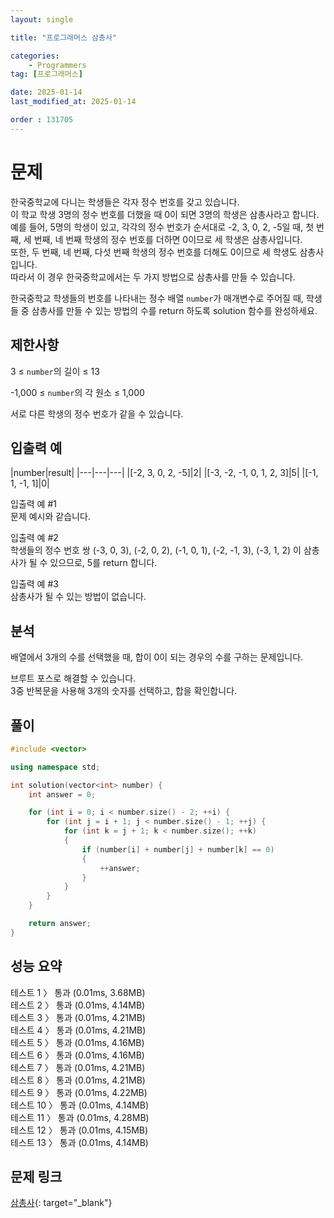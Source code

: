 ```yaml
---
layout: single

title: "프로그래머스 삼총사"

categories:
    - Programmers
tag: [프로그래머스]

date: 2025-01-14
last_modified_at: 2025-01-14

order : 131705
---
```


# 문제

한국중학교에 다니는 학생들은 각자 정수 번호를 갖고 있습니다.  
이 학교 학생 3명의 정수 번호를 더했을 때 0이 되면 3명의 학생은 삼총사라고 합니다.  
예를 들어, 5명의 학생이 있고, 각각의 정수 번호가 순서대로 -2, 3, 0, 2, -5일 때, 첫 번째, 세 번째, 네 번째 학생의 정수 번호를 더하면 0이므로 세 학생은 삼총사입니다.  
또한, 두 번째, 네 번째, 다섯 번째 학생의 정수 번호를 더해도 0이므로 세 학생도 삼총사입니다.  
따라서 이 경우 한국중학교에서는 두 가지 방법으로 삼총사를 만들 수 있습니다.

한국중학교 학생들의 번호를 나타내는 정수 배열 `number`가 매개변수로 주어질 때, 학생들 중 삼총사를 만들 수 있는 방법의 수를 return 하도록 solution 함수를 완성하세요.

## 제한사항

3 ≤ `number`의 길이 ≤ 13

-1,000 ≤ `number`의 각 원소 ≤ 1,000

서로 다른 학생의 정수 번호가 같을 수 있습니다.

## 입출력 예

|number|result|
|---|---|---|
|[-2, 3, 0, 2, -5]|2|
|[-3, -2, -1, 0, 1, 2, 3]|5|
|[-1, 1, -1, 1]|0|

입출력 예 #1  
문제 예시와 같습니다.

입출력 예 #2  
학생들의 정수 번호 쌍 (-3, 0, 3), (-2, 0, 2), (-1, 0, 1), (-2, -1, 3), (-3, 1, 2) 이 삼총사가 될 수 있으므로, 5를 return 합니다.

입출력 예 #3  
삼총사가 될 수 있는 방법이 없습니다.

## 분석

배열에서 3개의 수를 선택했을 때, 합이 0이 되는 경우의 수를 구하는 문제입니다.

브루트 포스로 해결할 수 있습니다.  
3중 반복문을 사용해 3개의 숫자를 선택하고, 합을 확인합니다.

## 풀이

```cpp
#include <vector>

using namespace std;

int solution(vector<int> number) {
    int answer = 0;

    for (int i = 0; i < number.size() - 2; ++i) {
        for (int j = i + 1; j < number.size() - 1; ++j) {
            for (int k = j + 1; k < number.size(); ++k)
            {
                if (number[i] + number[j] + number[k] == 0)
                {
                    ++answer;
                }
            }
        }
    }

    return answer;
}
```

## 성능 요약

테스트 1 〉	통과 (0.01ms, 3.68MB)  
테스트 2 〉	통과 (0.01ms, 4.14MB)  
테스트 3 〉	통과 (0.01ms, 4.21MB)  
테스트 4 〉	통과 (0.01ms, 4.21MB)  
테스트 5 〉	통과 (0.01ms, 4.16MB)  
테스트 6 〉	통과 (0.01ms, 4.16MB)  
테스트 7 〉	통과 (0.01ms, 4.21MB)  
테스트 8 〉	통과 (0.01ms, 4.21MB)  
테스트 9 〉	통과 (0.01ms, 4.22MB)  
테스트 10 〉 통과 (0.01ms, 4.14MB)  
테스트 11 〉 통과 (0.01ms, 4.28MB)  
테스트 12 〉 통과 (0.01ms, 4.15MB)  
테스트 13 〉 통과 (0.01ms, 4.14MB)  

## 문제 링크

[삼총사](https://school.programmers.co.kr/learn/courses/30/lessons/131705){: target="_blank"}